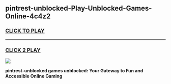 
## pintrest-unblocked-Play-Unblocked-Games-Online-4c4z2
<h3>
<a href="https://premium76.site?title=pintrest-unblocked&ref=25A">CLICK TO PLAY</a></h3>
<hr>

<h3>
<a href="https://premium76.site?title=pintrest-unblocked&ref=25A">CLICK 2 PLAY</a>
  
</h3>

<a href="https://premium76.site?title=pintrest-unblocked&ref=25A"><img src="https://clearcache.store/games.png"></a>


**pintrest-unblocked games unblocked: Your Gateway to Fun and Accessible Online Gaming**
